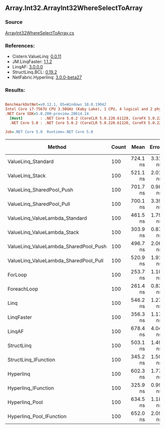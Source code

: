 ﻿## Array.Int32.ArrayInt32WhereSelectToArray

### Source
[ArrayInt32WhereSelectToArray.cs](../LinqBenchmarks/Array/Int32/ArrayInt32WhereSelectToArray.cs)

### References:
- Cistern.ValueLinq: [0.0.11](https://www.nuget.org/packages/Cistern.ValueLinq/0.0.11)
- JM.LinqFaster: [1.1.2](https://www.nuget.org/packages/JM.LinqFaster/1.1.2)
- LinqAF: [3.0.0.0](https://www.nuget.org/packages/LinqAF/3.0.0.0)
- StructLinq.BCL: [0.19.2](https://www.nuget.org/packages/StructLinq.BCL/0.19.2)
- NetFabric.Hyperlinq: [3.0.0-beta27](https://www.nuget.org/packages/NetFabric.Hyperlinq/3.0.0-beta27)

### Results:
``` ini

BenchmarkDotNet=v0.12.1, OS=Windows 10.0.19042
Intel Core i7-7567U CPU 3.50GHz (Kaby Lake), 1 CPU, 4 logical and 2 physical cores
.NET Core SDK=5.0.200-preview.20614.14
  [Host]        : .NET Core 5.0.2 (CoreCLR 5.0.220.61120, CoreFX 5.0.220.61120), X64 RyuJIT
  .NET Core 5.0 : .NET Core 5.0.2 (CoreCLR 5.0.220.61120, CoreFX 5.0.220.61120), X64 RyuJIT

Job=.NET Core 5.0  Runtime=.NET Core 5.0  

```
|                                Method | Count |     Mean |   Error |  StdDev | Ratio | RatioSD |  Gen 0 | Gen 1 | Gen 2 | Allocated |
|-------------------------------------- |------ |---------:|--------:|--------:|------:|--------:|-------:|------:|------:|----------:|
|                    ValueLinq_Standard |   100 | 724.1 ns | 3.31 ns | 2.93 ns |  2.85 |    0.01 | 0.3557 |     - |     - |     744 B |
|                       ValueLinq_Stack |   100 | 521.1 ns | 2.01 ns | 1.68 ns |  2.05 |    0.01 | 0.1068 |     - |     - |     224 B |
|             ValueLinq_SharedPool_Push |   100 | 701.7 ns | 0.98 ns | 0.87 ns |  2.77 |    0.01 | 0.1068 |     - |     - |     224 B |
|             ValueLinq_SharedPool_Pull |   100 | 700.1 ns | 3.39 ns | 3.01 ns |  2.76 |    0.01 | 0.1068 |     - |     - |     224 B |
|        ValueLinq_ValueLambda_Standard |   100 | 461.5 ns | 1.79 ns | 1.50 ns |  1.82 |    0.01 | 0.3557 |     - |     - |     744 B |
|           ValueLinq_ValueLambda_Stack |   100 | 303.9 ns | 0.87 ns | 0.68 ns |  1.20 |    0.00 | 0.1068 |     - |     - |     224 B |
| ValueLinq_ValueLambda_SharedPool_Push |   100 | 496.7 ns | 2.06 ns | 1.83 ns |  1.96 |    0.01 | 0.1068 |     - |     - |     224 B |
| ValueLinq_ValueLambda_SharedPool_Pull |   100 | 520.9 ns | 1.91 ns | 1.70 ns |  2.05 |    0.01 | 0.1068 |     - |     - |     224 B |
|                               ForLoop |   100 | 253.7 ns | 1.10 ns | 0.92 ns |  1.00 |    0.00 | 0.4168 |     - |     - |     872 B |
|                           ForeachLoop |   100 | 261.4 ns | 0.83 ns | 0.69 ns |  1.03 |    0.00 | 0.4168 |     - |     - |     872 B |
|                                  Linq |   100 | 546.2 ns | 1.27 ns | 1.12 ns |  2.15 |    0.01 | 0.3710 |     - |     - |     776 B |
|                            LinqFaster |   100 | 356.3 ns | 1.17 ns | 0.97 ns |  1.40 |    0.01 | 0.3095 |     - |     - |     648 B |
|                                LinqAF |   100 | 678.4 ns | 4.04 ns | 3.59 ns |  2.67 |    0.02 | 0.4015 |     - |     - |     840 B |
|                            StructLinq |   100 | 503.1 ns | 1.49 ns | 1.25 ns |  1.98 |    0.01 | 0.1526 |     - |     - |     320 B |
|                  StructLinq_IFunction |   100 | 345.2 ns | 1.50 ns | 1.33 ns |  1.36 |    0.00 | 0.1068 |     - |     - |     224 B |
|                             Hyperlinq |   100 | 602.3 ns | 1.77 ns | 1.57 ns |  2.37 |    0.01 | 0.1068 |     - |     - |     224 B |
|                   Hyperlinq_IFunction |   100 | 325.9 ns | 0.99 ns | 0.88 ns |  1.28 |    0.00 | 0.1068 |     - |     - |     224 B |
|                        Hyperlinq_Pool |   100 | 634.5 ns | 1.18 ns | 1.05 ns |  2.50 |    0.01 | 0.0267 |     - |     - |      56 B |
|              Hyperlinq_Pool_IFunction |   100 | 652.0 ns | 2.09 ns | 1.74 ns |  2.57 |    0.01 | 0.0267 |     - |     - |      56 B |
